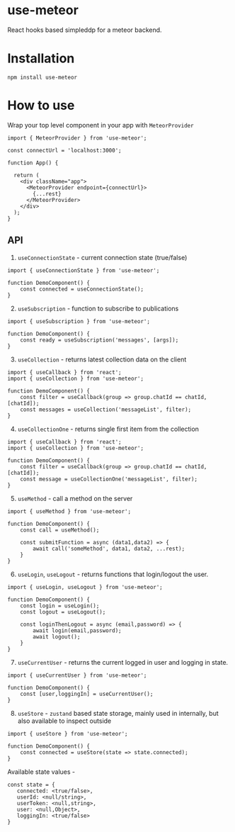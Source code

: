 # use-meteor
React hooks based simpleddp for a meteor backend.

# Installation
`npm install use-meteor`

# How to use

Wrap your top level component in your app with `MeteorProvider`

```
import { MeteorProvider } from 'use-meteor';

const connectUrl = 'localhost:3000';

function App() {

  return (
    <div className="app">
      <MeteorProvider endpoint={connectUrl}>
        {...rest}
      </MeteorProvider>
    </div>
  );
}
```

## API

1. `useConnectionState` - current connection state (true/false)

```
import { useConnectionState } from 'use-meteor';

function DemoComponent() {
    const connected = useConnectionState();
}
```

2. `useSubscription` - function to subscribe to publications

```
import { useSubscription } from 'use-meteor';

function DemoComponent() {
    const ready = useSubscription('messages', [args]);
}
```

3. `useCollection` - returns latest collection data on the client
```
import { useCallback } from 'react';
import { useCollection } from 'use-meteor';

function DemoComponent() {
    const filter = useCallback(group => group.chatId == chatId, [chatId]);
    const messages = useCollection('messageList', filter);
}
```

4. `useCollectionOne` - returns single first item from the collection
```
import { useCallback } from 'react';
import { useCollection } from 'use-meteor';

function DemoComponent() {
    const filter = useCallback(group => group.chatId == chatId, [chatId]);
    const message = useCollectionOne('messageList', filter);
}
```

5. `useMethod` - call a method on the server
```
import { useMethod } from 'use-meteor';

function DemoComponent() {
    const call = useMethod();
    
    const submitFunction = async (data1,data2) => {
        await call('someMethod', data1, data2, ...rest);
    }
}
```

6. `useLogin`, `useLogout` - returns functions that login/logout the user. 
```
import { useLogin, useLogout } from 'use-meteor';

function DemoComponent() {
    const login = useLogin();
    const logout = useLogout();
    
    const loginThenLogout = async (email,password) => {
        await login(email,password);
        await logout();
    }
}
```

7. `useCurrentUser` - returns the current logged in user and logging in state.
```
import { useCurrentUser } from 'use-meteor';

function DemoComponent() {
    const [user,loggingIn] = useCurrentUser();
}
```


8. `useStore` - `zustand` based state storage, mainly used in internally, but also available to inspect outside

```
import { useStore } from 'use-meteor';

function DemoComponent() {
    const connected = useStore(state => state.connected);
}
```

Available state values -

```
const state = {
   connected: <true/false>,
   userId: <null/string>,
   userToken: <null,string>,
   user: <null,Object>,
   loggingIn: <true/false>
}
```
